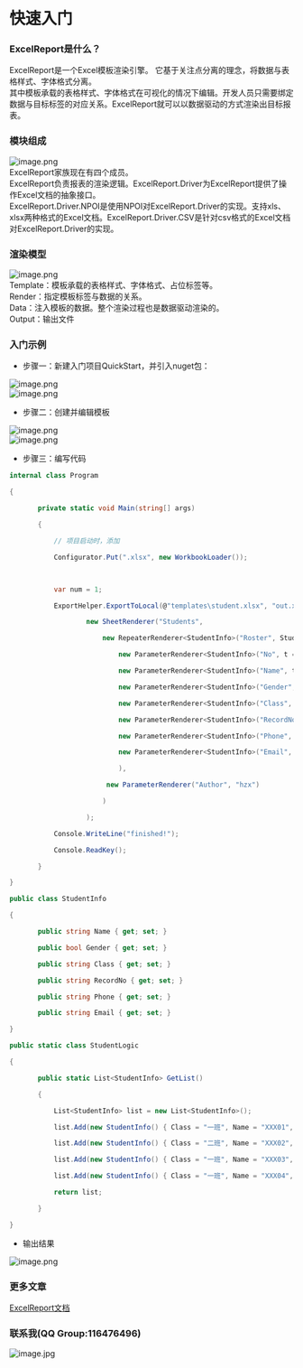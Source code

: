 # 快速入门

<a name="fb5456ad"></a>
### ExcelReport是什么？
ExcelReport是一个Excel模板渲染引擎。 它基于关注点分离的理念，将数据与表格样式、字体格式分离。<br />其中模板承载的表格样式、字体格式在可视化的情况下编辑。开发人员只需要绑定数据与目标标签的对应关系。ExcelReport就可以以数据驱动的方式渲染出目标报表。

<a name="b870eaea"></a>
### 模块组成
![image.png](https://cdn.nlark.com/yuque/0/2019/png/297115/1553490543172-faebb228-6700-4017-9e9b-27f9e7e0c9a1.png#align=left&display=inline&height=463&name=image.png&originHeight=463&originWidth=644&size=44745&status=done&width=644)<br />ExcelReport家族现在有四个成员。<br />ExcelReport负责报表的渲染逻辑。ExcelReport.Driver为ExcelReport提供了操作Excel文档的抽象接口。<br />ExcelReport.Driver.NPOI是使用NPOI对ExcelReport.Driver的实现。支持xls、xlsx两种格式的Excel文档。ExcelReport.Driver.CSV是针对csv格式的Excel文档对ExcelReport.Driver的实现。

<a name="bf553ad2"></a>
### 渲染模型
![image.png](https://cdn.nlark.com/yuque/0/2019/png/297115/1553578026046-7df71233-5118-422f-bdd6-85f026b181bd.png#align=left&display=inline&height=375&name=image.png&originHeight=375&originWidth=926&size=34989&status=done&width=926)<br />Template：模板承载的表格样式、字体格式、占位标签等。<br />Render：指定模板标签与数据的关系。<br />Data：注入模板的数据。整个渲染过程也是数据驱动渲染的。<br />Output：输出文件

<a name="3ddeeb49"></a>
### 入门示例
* 步骤一：新建入门项目QuickStart，并引入nuget包：

![image.png](https://cdn.nlark.com/yuque/0/2019/png/297115/1554000123061-20d4207c-58d3-4eb1-aeaa-0a8f7e3323ec.png#align=left&display=inline&height=69&name=image.png&originHeight=86&originWidth=936&size=4174&status=done&width=749)<br />![image.png](https://cdn.nlark.com/yuque/0/2019/png/297115/1554001512457-ed0bd004-a22d-47b2-ac0a-bdd673597144.png#align=left&display=inline&height=70&name=image.png&originHeight=87&originWidth=935&size=4451&status=done&width=748)

* 步骤二：创建并编辑模板

![image.png](https://cdn.nlark.com/yuque/0/2019/png/297115/1553996459416-086d8b4e-3c4c-4b4e-9774-53bd7f62c7ce.png#align=left&display=inline&height=698&name=image.png&originHeight=873&originWidth=449&size=35530&status=done&width=359)<br />![image.png](https://cdn.nlark.com/yuque/0/2019/png/297115/1553996053253-14c4f6f9-8d43-4866-af0b-d27b18e79af8.png#align=left&display=inline&height=330&name=image.png&originHeight=412&originWidth=1025&size=21989&status=done&width=820)

* 步骤三：编写代码

```csharp
internal class Program

{

       private static void Main(string[] args)

       {

           // 项目启动时，添加

           Configurator.Put(".xlsx", new WorkbookLoader());



           var num = 1;

           ExportHelper.ExportToLocal(@"templates\student.xlsx", "out.xlsx",

                   new SheetRenderer("Students",

                       new RepeaterRenderer<StudentInfo>("Roster", StudentLogic.GetList(),

                           new ParameterRenderer<StudentInfo>("No", t => num++),

                           new ParameterRenderer<StudentInfo>("Name", t => t.Name),

                           new ParameterRenderer<StudentInfo>("Gender", t => t.Gender ? "男" : "女"),

                           new ParameterRenderer<StudentInfo>("Class", t => t.Class),

                           new ParameterRenderer<StudentInfo>("RecordNo", t => t.RecordNo),

                           new ParameterRenderer<StudentInfo>("Phone", t => t.Phone),

                           new ParameterRenderer<StudentInfo>("Email", t => t.Email)

                           ),

                        new ParameterRenderer("Author", "hzx")

                       )

                   );

           Console.WriteLine("finished!");

           Console.ReadKey();

       }

}
```

```csharp
public class StudentInfo

{

       public string Name { get; set; }

       public bool Gender { get; set; }

       public string Class { get; set; }

       public string RecordNo { get; set; }

       public string Phone { get; set; }

       public string Email { get; set; }

}
```

```csharp
public static class StudentLogic

{

       public static List<StudentInfo> GetList()

       {

           List<StudentInfo> list = new List<StudentInfo>();

           list.Add(new StudentInfo() { Class = "一班", Name = "XXX01", Gender = true, RecordNo = "YYY0001", Phone = "158******01", Email = "xxx01@live.cn" });

           list.Add(new StudentInfo() { Class = "二班", Name = "XXX02", Gender = false, RecordNo = "YYY0002", Phone = "158******02", Email = "xxx02@live.cn" });

           list.Add(new StudentInfo() { Class = "一班", Name = "XXX03", Gender = true, RecordNo = "YYY0003", Phone = "158******03", Email = "xxx03@live.cn" });

           list.Add(new StudentInfo() { Class = "一班", Name = "XXX04", Gender = true, RecordNo = "YYY0004", Phone = "158******04", Email = "xxx04@live.cn" });

           return list;

       }

}
```


* 输出结果

![image.png](https://cdn.nlark.com/yuque/0/2019/png/297115/1553998004321-0116c3dc-6980-4ef9-87b0-fd625c0e6602.png#align=left&display=inline&height=330&name=image.png&originHeight=412&originWidth=1025&size=24277&status=done&width=820)




### 更多文章
[ExcelReport文档](https://www.yuque.com/motse/excelreport)

### 联系我(QQ Group:116476496)
![image.jpg](https://www.cnblogs.com/images/cnblogs_com/hanzhaoxin/638238/o_er%e7%be%a4.jpg#align=left&display=inline&width=260)



